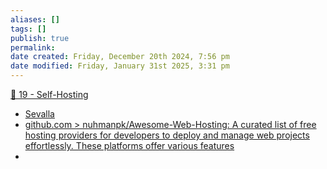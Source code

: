 ```yaml
---
aliases: []
tags: []
publish: true
permalink:
date created: Friday, December 20th 2024, 7:56 pm
date modified: Friday, January 31st 2025, 3:31 pm
---
```


[📁 19 - Self-Hosting](../../📁%2019%20-%20Self-Hosting/📁%2019%20-%20Self-Hosting.md)

- [Sevalla](https://sevalla.com/)
- [github.com > nuhmanpk/Awesome-Web-Hosting: A curated list of free hosting providers for developers to deploy and manage web projects effortlessly. These platforms offer various features](https://github.com/nuhmanpk/Awesome-Web-Hosting)
- 